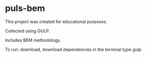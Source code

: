 # puls-bem

This project was created for educational purposes.

Collected using GULP.

Includes BEM methodology.

To run:
download,
download dependencies
in the terminal type gulp
